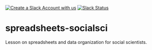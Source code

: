 [![Create a Slack Account with us](https://img.shields.io/badge/Create_Slack_Account-The_Carpentries-071159.svg)](https://swc-slack-invite.herokuapp.com/) 
[![Slack Status](https://img.shields.io/badge/Slack_Channel-dc--socsci--data--org-E01563.svg)](https://swcarpentry.slack.com/messages/C9X34DJ9Z) 

# spreadsheets-socialsci

Lesson on spreadsheets and data organization for social scientists.
